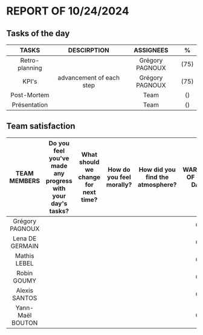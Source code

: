 # REPORT OF 10/24/2024

## Tasks of the day

| TASKS | DESCIRPTION | ASSIGNEES | % |
| :-: | :-: | :-: | :-: |
| Retro-planning |  | Grégory PAGNOUX | (75) |
| KPI's | advancement of each step | Grégory PAGNOUX | (75) |
| Post-Mortem |  | Team | () |
| Présentation |  | Team | () |

## Team satisfaction

| TEAM MEMBERS | Do you feel you've made any progress with your day's tasks? | What should we change for next time? | How do you feel morally? | How did you find the atmosphere? | WARNING OF THE DAY | TOTAL WARNINGS |
| :-: | :-: | :-: | :-: | :-: | :-: | :-: |
| Grégory PAGNOUX |  |  |  |  | 0 | 0 |
| Lena DE GERMAIN |  |  |  |  | 0 | 0 |
| Mathis LEBEL |  |  |  |  | 0 | 0 |
| Robin GOUMY |  |  |  |  | 0 | 0 |
| Alexis SANTOS |  |  |  |  | 0 | 0 |
| Yann-Maël BOUTON |  |  |  |  | 0 | 0 |
